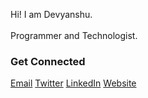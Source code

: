 Hi! I am Devyanshu. 
<br>
<br>
Programmer and Technologist.
### Get Connected 

<a href="mailto:jadon.devyanshu@gmail.com">Email</a> 
<a href="https://twitter.com/DevyanshuJadon">Twitter</a> 
<a href="https://www.linkedin.com/in/devyanshu-jadon/">LinkedIn</a> 
<a href="https://www.devyloper.tech/">Website</a>
